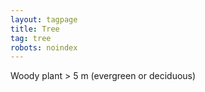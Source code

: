 ```yaml
---
layout: tagpage
title: Tree
tag: tree
robots: noindex
---
```


Woody plant > 5 m (evergreen or deciduous)
